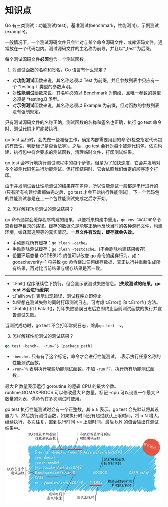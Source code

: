 # 知识点

Go 有三类测试：功能测试(test)，基准测试(benchmark，性能测试)，示例测试(example)。

一般情况下，一个测试源码文件只会针对与某个命令源码文件，或库源码文件。通常放在一个代码包内。测试源码文件的主名称为前导，并且以“_test”为后缀。

每个测试源码文件**必须**包含一个测试函数。

1. 对测试函数的名称和签名，Go 语言有什么规定？

- 对**功能测试**函数来说，其名称必须以 Test 为前缀，并且参数列表中只应有一个 *testing.T 类型的参数声明。
- 对**性能测试**函数来说，其名称必须以 Benchmark 为前缀，且唯一参数的类型必须是 *testing.B 类型。
- 对**示例测试**函数来说，其名称必须以 Example 为前缀，但对函数的参数列表没有强制规定。

只有测试源码文件的名称正确，测试函数的名称和签名也正确，执行 go test 命令时，测试代码才可能被执行。

go test 运行时，会先做一些准备工作，确定内部需要用到的命令(检查指定代码包的有效性，判断标记是否合法等)。之后，go test 会针对每个被测代码包，依次构建、执行包中符合要求的测试函数，清理临时文件，打印测试结果。

go test 会串行地执行测试流程中的每个步骤。但是为了加快速度，它会并发地对多个被测代码包进行功能测试。但打印结果时，它会依照我们给定的顺序逐个打印。

由于并发测试会让性能测试的结果存在差异，所以性能测试一般都是串行进行的(只有所有构建步骤都做完之后，go test 才会开始执行性能测试)。下一个代码包的性能测试总是在上一个包性能测试完成之后才开始。

2. 怎样解释功能测试的测试结果？

go 命令通常会缓存程序构建的结果，以便将来构建中重用。`go env GOCACHE`命令查看缓存目录的路径。缓存的数据总是能够正确地反映当时的各种源码文件，构建环境，编译器选项等的真实情况。**一旦文件有改动，缓存就会失效。**
- 手动删除所有缓存：`go clean -cache`。
- 手动删除测试缓存：`go clean -testcache`。(不会删除构建结果缓存)
- 设置环境变量 GODEBUG 的值可以改变 go 命令的缓存行为。如：gocacheverify=1 将导致 go 命令绕过任何缓存数据，真正执行并重新生成所有结果，再对比当前结果与缓存结果是否一致。

---
- t.Fail() 程序继续往下执行，但会显示该测试失败信息。(**失败测试的结果，go test 不会进行缓存**)
- t.FailNow() 表示出现错误，测试程序立即停止。
- 如果想在测试失败的同时打印测试日志，可考虑 t.Error() 和 t.Errorf() 方法。
- t.Fatal() 和 t.Fatalf()，打印失败错误日志后立即终止当前测试函数的执行并宣告测试失败。

当测试成功时，go test 不会打印常规日志，除非`go test -v`。

3. 怎样解释性能测试的测试结果？

```go
go test -bench=. -run=^$ [package_path]
```
- `-bench=.` 只有有了这个标记，命令才会进行性能测试。`.`表示执行任意名称的性能测试函数。
- `-run=^%` 表明执行哪些功能测试函数。不加 `-run` 时，执行所有功能测试函数。

最大 P 数量表示运行 goroutine 的逻辑 CPU 的最大个数。runtime.GOMAXPROCS 可以修改最大 P 数量。标记 -cpu 可以设置一个最大 P 数量的列表，供命令在多次测试时使用。

go test 执行性能测试时会有一个正整数，其 `b.N` 表示。go test 会先默认将其设置为 1，然后执行测试函数，如果执行时间没有超过默认上限时间，将 b.N 增大，继续执行，多次往复，直到执行时间 >= 上限时间。最后 b.N 的值会输出在测试结果中。
![](/023/png/78d4c73a9aa9d48b59d3fd304d4b2069.png)